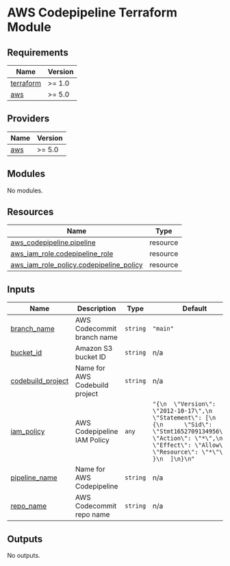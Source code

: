 
# AWS Codepipeline Terraform Module

## Requirements

| Name | Version |
|------|---------|
| <a name="requirement_terraform"></a> [terraform](#requirement\_terraform) | >= 1.0 |
| <a name="requirement_aws"></a> [aws](#requirement\_aws) | >= 5.0 |

## Providers

| Name | Version |
|------|---------|
| <a name="provider_aws"></a> [aws](#provider\_aws) | >= 5.0 |

## Modules

No modules.

## Resources

| Name | Type |
|------|------|
| [aws_codepipeline.pipeline](https://registry.terraform.io/providers/hashicorp/aws/latest/docs/resources/codepipeline) | resource |
| [aws_iam_role.codepipeline_role](https://registry.terraform.io/providers/hashicorp/aws/latest/docs/resources/iam_role) | resource |
| [aws_iam_role_policy.codepipeline_policy](https://registry.terraform.io/providers/hashicorp/aws/latest/docs/resources/iam_role_policy) | resource |

## Inputs

| Name | Description | Type | Default | Required |
|------|-------------|------|---------|:--------:|
| <a name="input_branch_name"></a> [branch\_name](#input\_branch\_name) | AWS Codecommit branch name | `string` | `"main"` | no |
| <a name="input_bucket_id"></a> [bucket\_id](#input\_bucket\_id) | Amazon S3 bucket ID | `string` | n/a | yes |
| <a name="input_codebuild_project"></a> [codebuild\_project](#input\_codebuild\_project) | Name for AWS Codebuild project | `string` | n/a | yes |
| <a name="input_iam_policy"></a> [iam\_policy](#input\_iam\_policy) | AWS Codepipeline IAM Policy | `any` | `"{\n  \"Version\": \"2012-10-17\",\n  \"Statement\": [\n    {\n      \"Sid\": \"Stmt1652709134956\",\n      \"Action\": \"*\",\n      \"Effect\": \"Allow\",\n      \"Resource\": \"*\"\n    }\n  ]\n}\n"` | no |
| <a name="input_pipeline_name"></a> [pipeline\_name](#input\_pipeline\_name) | Name for AWS Codepipeline | `string` | n/a | yes |
| <a name="input_repo_name"></a> [repo\_name](#input\_repo\_name) | AWS Codecommit repo name | `string` | n/a | yes |

## Outputs

No outputs.
